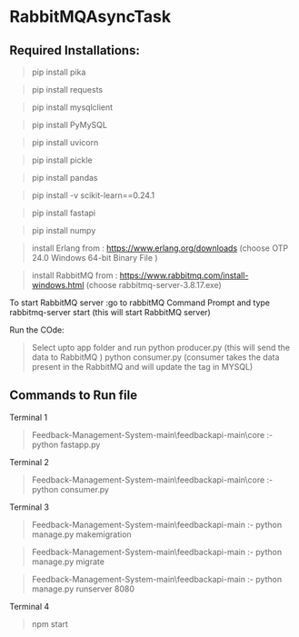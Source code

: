 # RabbitMQAsyncTask
## Required Installations:

> pip install pika

> pip install requests

> pip install mysqlclient

> pip install PyMySQL

> pip install uvicorn

> pip install pickle

> pip install pandas

> pip install -v scikit-learn==0.24.1

> pip install fastapi

> pip install numpy

> install Erlang from : https://www.erlang.org/downloads (choose OTP 24.0 Windows 64-bit Binary File )

> install RabbitMQ from : https://www.rabbitmq.com/install-windows.html (choose rabbitmq-server-3.8.17.exe)

To start RabbitMQ server :go to rabbitMQ Command Prompt and type rabbitmq-server start (this will start RabbitMQ server)

Run the COde:
> Select upto app folder and run python producer.py (this will send the data to RabbitMQ )
                                 python consumer.py (consumer takes the data present in the RabbitMQ and will update the tag in MYSQL)
                                 


## Commands to Run file
Terminal 1
> Feedback-Management-System-main\feedbackapi-main\core :- python fastapp.py


Terminal 2
> Feedback-Management-System-main\feedbackapi-main\core :- python consumer.py

Terminal 3
> Feedback-Management-System-main\feedbackapi-main :- python manage.py makemigration

> Feedback-Management-System-main\feedbackapi-main :- python manage.py migrate

> Feedback-Management-System-main\feedbackapi-main :- python manage.py runserver 8080

Terminal 4
> npm start

 
